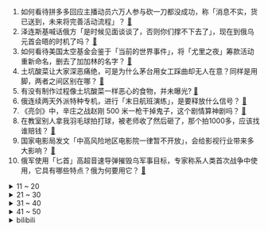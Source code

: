 1. 如何看待拼多多回应主播动员六万人参与砍一刀都没成功，称「消息不实，货已送到，未来将完善活动流程」？ [:link:](https://www.zhihu.com/question/522880081)
2. 泽连斯基喊话俄方「是时候见面谈谈了，否则你们撑不下去了」，现在到俄乌元首会晤的时机了吗？ [:link:](https://www.zhihu.com/question/522913500)
3. 如何看待美国太空基金会鉴于「当前的世界事件」，将「尤里之夜」筹款活动重新命名，删去了加加林的名字？ [:link:](https://www.zhihu.com/question/522812362)
4. 土坑酸菜让大家深恶痛绝，可是为什么茅台用女工踩曲却无人在意？同样是用脚，两者之间区别在哪？ [:link:](https://www.zhihu.com/question/522544974)
5. 有没有制作过程像土坑酸菜一样恶心的食物，并未曝光? [:link:](https://www.zhihu.com/question/522768103)
6. 俄连续两天外派特种专机，进行「末日航班演练」，是要释放什么信号？ [:link:](https://www.zhihu.com/question/522723138)
7. 《亮剑》中，辛庄之战赵刚 500 米一枪干掉鬼子，这个剧情算神剧吗？ [:link:](https://www.zhihu.com/question/277646651)
8. 在教室别人拿我羽毛球拍打球，被老师收了然后砸了，那个拍1000多，应该找谁赔钱？ [:link:](https://www.zhihu.com/question/498372215)
9. 国家电影局发文「中高风险地区电影院一律暂不开放」，会给影视行业带来多大影响？ [:link:](https://www.zhihu.com/question/522725331)
10. 俄军使用「匕首」高超音速导弹摧毁乌军事目标，专家称系人类首次战争中使用，它具有哪些特点？俄为何要用它？ [:link:](https://www.zhihu.com/question/522907966)
<details>
<summary>11 ~ 20</summary>

11. 2021 年我国结婚登记 763.6 万对创 36 年新低，为什么年轻人不结婚了？有什么办法解决吗？ [:link:](https://www.zhihu.com/question/522928203)
12. 3 月 19 日泉州急需物资捐赠，目前泉州的疫情状况如何？有哪些求助或捐赠信息需要扩散？ [:link:](https://www.zhihu.com/question/522936350)
13. 林生斌后来怎么样了？江秋莲也会跟他一样全身而退吗？ [:link:](https://www.zhihu.com/question/522806885)
14. 俄专家称「俄罗斯人去中国留学兴趣大幅提升」，这意味着什么？ [:link:](https://www.zhihu.com/question/522317691)
15. 都说懂行买OV，半懂买小米，不懂买荣耀，真的是这样吗？ [:link:](https://www.zhihu.com/question/511890416)
16. 刘华强为什么杀卖瓜的呢？ [:link:](https://www.zhihu.com/question/65000933)
17. 一个人吃饭很丢人吗？为什么会被人说三道四？ [:link:](https://www.zhihu.com/question/522841126)
18. 法国人口六千多万，现有确诊两千多万，确诊率超三分之一，为什么到现在法国还没有完全崩溃？ [:link:](https://www.zhihu.com/question/521888462)
19. 网传华中科技大学光电学院「放松群」学生匿名传播不雅露骨信息，真实情况是什么？ [:link:](https://www.zhihu.com/question/522288423)
20. 调查显示仅 35% 国人每天睡够 8 小时，专家建议晚上 10 点到 11 点睡觉，你的睡眠质量如何？ [:link:](https://www.zhihu.com/question/522817232)
</details>
<details>
<summary>21 ~ 30</summary>

21. 靠土坑酸菜维持生计的菜农该何去何从？ [:link:](https://www.zhihu.com/question/522430979)
22. 如何看待西方主流媒体对塞尔维亚球迷反战横幅事件的集体沉默？ [:link:](https://www.zhihu.com/question/522801411)
23. 为什么男足男篮最近两年经不起调侃和批评了？ [:link:](https://www.zhihu.com/question/522557931)
24. 我通过中介向银行贷款20万，结果只实际只收到贷款15万2千8，我可以起诉银行吗？ [:link:](https://www.zhihu.com/question/401496121)
25. 为什么说中国是世界上唯一一个文明没有中断的国家？其他文明古国如何中断的？ [:link:](https://www.zhihu.com/question/32682567)
26. 公积金4000，工资大概多少？ [:link:](https://www.zhihu.com/question/442656404)
27. 如果你的另一半提出了分手，自己应该挽留吗? [:link:](https://www.zhihu.com/question/519336482)
28. 如何评价3月19日开启预售的比亚迪汉dmi和汉dmp？ [:link:](https://www.zhihu.com/question/522827787)
29. 3 月 18 日吉林新增 2 例死亡病例，直接原因均非新冠，如何从医学角度进行解读？ [:link:](https://www.zhihu.com/question/522861243)
30. 长得漂亮真的是很重要吗？ [:link:](https://www.zhihu.com/question/521723680)
</details>
<details>
<summary>31 ~ 40</summary>

31. 如果男朋友平时对你特别好，但是脾气特别差，吵架的时候很伤人，你还会和他在一起吗？ [:link:](https://www.zhihu.com/question/522804788)
32. 有没有直接封神的文案? [:link:](https://www.zhihu.com/question/517859383)
33. 初中毕业两年辍学，还可以上学吗？ [:link:](https://www.zhihu.com/question/522819809)
34. 2022年可以推荐一款平板吗？ [:link:](https://www.zhihu.com/question/517134700)
35. 如何评价电视剧《华灯初上 》第三季？ [:link:](https://www.zhihu.com/question/515524369)
36. 全新蒙迪欧预售价 15.98 万起，这个预售价有竞争力吗？这款全新换代的产品有哪些值得关注的地方？ [:link:](https://www.zhihu.com/question/522738443)
37. 大学和舍友关系不好！经常一个人走会不会很丢脸很孤独呀？这怎样才能做到不在乎别人的眼光？ [:link:](https://www.zhihu.com/question/522355682)
38. 3 月 19 日美股四连涨，中概股大涨，滴滴出行涨逾 60%，有哪些值得关注的信息？ [:link:](https://www.zhihu.com/question/522804175)
39. 怎么才能节约装修的成本？ [:link:](https://www.zhihu.com/question/446865075)
40. 为什么生活这么难，我已经很努力了，却总不尽人意？ [:link:](https://www.zhihu.com/question/522808399)
</details>
<details>
<summary>41 ~ 50</summary>

41. 谁能告诉我该怎么办呢? [:link:](https://www.zhihu.com/question/522775219)
42. 有没有现代轻松小甜文推荐? [:link:](https://www.zhihu.com/question/413462536)
43. 如何评价综艺《天赐的声音 3》第 2 期？ [:link:](https://www.zhihu.com/question/522717365)
44. 看了很多哲学书觉得都很对，但没有自己的思想怎么办？ [:link:](https://www.zhihu.com/question/522565260)
45. 有哪些令人心动的香评？ [:link:](https://www.zhihu.com/question/320718930)
46. 职场如何更好的提升自己？ [:link:](https://www.zhihu.com/question/520157896)
47. 在《深空之眼》刚开放的「修正测试」里，有哪些你认为有趣的内容和亮点？ [:link:](https://www.zhihu.com/question/522449225)
48. 3 月 18 日吉林新增本地确诊病例 1289 例，新增本地无症状感染者 525 例，当地情况如何？ [:link:](https://www.zhihu.com/question/522807067)
49. 为什么总有人会对陌生人倾心交付，有的话对朋友都不讲？ [:link:](https://www.zhihu.com/question/522886350)
50. 什么语言最适合做 GUI？ [:link:](https://www.zhihu.com/question/276815517)
</details><details>
<summary>bilibili</summary>

1. 顶了十几年的锅盖头终究还是没了！ [:link:](//www.bilibili.com/video/BV1TZ4y167fG)
2. 印度洒红节和女神一起拍一组照片 [:link:](//www.bilibili.com/video/BV16F411s77V)
3. 《明日方舟：终末地》概念CG [:link:](//www.bilibili.com/video/BV1iF411s7vc)
4. 我不干啦！！！！！ [:link:](//www.bilibili.com/video/BV1Da41147aL)
5. 曾遭全网封杀的杀马特，身上藏着中国最残酷的底层之痛【宅总】 [:link:](//www.bilibili.com/video/BV1DL4y1T7hL)
6. 你以为时间还很长 [:link:](//www.bilibili.com/video/BV1VS4y1U7Rz)
7. 真正的鸽宗是谁？【硬核狠人28】 [:link:](//www.bilibili.com/video/BV1H44y1T74v)
8. 一生要强的中国人！ [:link:](//www.bilibili.com/video/BV1Si4y1C74h)
9. 谁会拒绝一首免费的稻香呢～如果你把在城市的努力程度放到农村，你的生活也可以过的很好。 [:link:](//www.bilibili.com/video/BV1tT4y1U7rB)
10. 《原神》2.6版本PV：「流风眷堇庭」 [:link:](//www.bilibili.com/video/BV1Ni4y1y7Zp)
<details>
<summary>11 ~ 20</summary>

11. 【时代少年团】TNT900w粉丝福利 [:link:](//www.bilibili.com/video/BV1iT4y1U7vZ)
12. 学会这个构图，你拍照再也不会迷茫 [:link:](//www.bilibili.com/video/BV1qS4y1u7X2)
13. 220万原石氪穿提瓦特！契约已成！前来赴约！第一期 （2223868/4400000） [:link:](//www.bilibili.com/video/BV1bR4y1F7pT)
14. 【原神动画】酥雪漾春雨  绯霞润凝宵 [:link:](//www.bilibili.com/video/BV1Cq4y1e7bq)
15. 奶粉蒸肉（二喵&hanser） [:link:](//www.bilibili.com/video/BV1534y1t7mT)
16. 真 人 版 我 的 世 界 [:link:](//www.bilibili.com/video/BV1ei4y1r7qf)
17. 牛特勒的一次慷慨激昂的演讲，他承诺让所有牛都过上有水有草的日子 [:link:](//www.bilibili.com/video/BV1g34y1t7fG)
18. 不是水猴子，扔了挺可惜，有收藏这个的宝友吗？ [:link:](//www.bilibili.com/video/BV1j44y1T7zT)
19. 我盘下了一个小卖部一周！亏了多少钱呢？ [:link:](//www.bilibili.com/video/BV1iS4y1U7Rt)
20. 在迪拜土豪超市干饭什么体验？100元在超市能买什么？ [:link:](//www.bilibili.com/video/BV1sR4y1F7Ju)
</details>
<details>
<summary>21 ~ 30</summary>

21. 50小时！ 我终于一命通关了史上最“坑”的自闭游戏！ [:link:](//www.bilibili.com/video/BV1cq4y1q7Ur)
22. 同是天涯「轮」落人，社会人何必为难社会人 [:link:](//www.bilibili.com/video/BV1su411z7SY)
23. 《怒花22w师从MGP》纠正四个误区！（素描打底+三维画眉+反电视机修容+纵横三段睫毛） [:link:](//www.bilibili.com/video/BV1Au411z72C)
24. 《相逢时节》：反转了！好剧被尬黑！UP主道歉！ [:link:](//www.bilibili.com/video/BV1Yi4y1r7MA)
25. 你这老坛酸菜有问题啊 [:link:](//www.bilibili.com/video/BV1fi4y1C7qE)
26. 没别的意思，我只是单纯的想揍你 [:link:](//www.bilibili.com/video/BV13L411P7TT)
27. 【下饭】老 痰 涮 菜 [:link:](//www.bilibili.com/video/BV1ML411P7R5)
28. 荧 妹 劝 学 , 但 是 原 神 版 ！ [:link:](//www.bilibili.com/video/BV1AP4y1u7ea)
29. 俄罗斯雕像 ：胜利者母亲 [:link:](//www.bilibili.com/video/BV1E3411s7ei)
30. “还乡团”为什么如此残忍？ [:link:](//www.bilibili.com/video/BV1rL411P7on)
</details>
<details>
<summary>31 ~ 40</summary>

31. 被这带货的小朋友笑死 [:link:](//www.bilibili.com/video/BV1xR4y1F7rU)
32. 第一视角无痛体验长跑噩梦，体测无伤跑进3分钟是什么体验？【冷却报告】 [:link:](//www.bilibili.com/video/BV1jR4y1F7d9)
33. 当代大学生封校日常 [:link:](//www.bilibili.com/video/BV18Y41137DE)
34. 丑丑的土猫也是很可爱的！ [:link:](//www.bilibili.com/video/BV1gS4y1U7jT)
35. 【人类迷惑行为】120 看我怎么优雅地整花活 [:link:](//www.bilibili.com/video/BV1gY411n7zy)
36. 我破译了神级彩蛋！这款游戏竟然藏了这么多剧情？《月圆之夜》究竟讲了什么故事？ [:link:](//www.bilibili.com/video/BV1rL4y1T7fb)
37. 中方给乌克兰提供了食品、儿童奶粉、睡袋...美国给乌克兰送去机枪和炮弹 [:link:](//www.bilibili.com/video/BV1c44y1T7sh)
38. 帅小伙挑战7天不吃肉，身体会发生什么变化？ [:link:](//www.bilibili.com/video/BV1R3411W7a3)
39. 【典藏版.补档】因为你我会记住那一分钟 [:link:](//www.bilibili.com/video/BV1zq4y1e7fu)
40. 【随机演奏】任意连麦 让网友点歌 #4 [:link:](//www.bilibili.com/video/BV1Yb4y1s7Rv)
</details>
<details>
<summary>41 ~ 50</summary>

41. 青春才几年，疫情占三年。 [:link:](//www.bilibili.com/video/BV1Kq4y1q7Hy)
42. 朴实无华老坛酸菜面 [:link:](//www.bilibili.com/video/BV1UZ4y1z7ed)
43. 在家自制老坛酸菜牛肉面 [:link:](//www.bilibili.com/video/BV1KU4y1Z7tk)
44. 別亂問路！！｜警示小劇場｜ 注意安全，小心杰難 ｜ [:link:](//www.bilibili.com/video/BV1ou411i7oi)
45. 电影院，你是有事吗 [:link:](//www.bilibili.com/video/BV14R4y1F7am)
46. 我发现了浮岛城市！【木筏求生#完结】 [:link:](//www.bilibili.com/video/BV1kY411n7eT)
47. 短 发 天 花 板 [:link:](//www.bilibili.com/video/BV1c44y1T7wt)
48. “妈妈，齐天大圣被枪打死了” [:link:](//www.bilibili.com/video/BV1t3411s7tj)
49. 实拍特朗普巨资修的美墨边境墙！真的无敌了吗？ [:link:](//www.bilibili.com/video/BV1WS4y1D7gZ)
50. 以前的霸总vs现在的霸总 [:link:](//www.bilibili.com/video/BV1iZ4y1z7qG)
</details>
<details>
<summary>51 ~ 60</summary>

51. 都说举头三尺有神明，可神都做了什么？黑神话前世《斗战神》讲了个什么故事 ？五庄观的秘密初现端倪！04 [:link:](//www.bilibili.com/video/BV1JR4y1F7h4)
52. 老 坛 酸 菜 杀 人 事 件 [:link:](//www.bilibili.com/video/BV1QY411n7c7)
53. 游戏主播爆砍两小时拼多多，砍到小数点后六位，六万人在线没砍下一台手机。 [:link:](//www.bilibili.com/video/BV15u411z7De)
54. 长春加油 [:link:](//www.bilibili.com/video/BV1d3411W7nz)
55. 看or不看！最直截了当的四月新番推荐视频 [:link:](//www.bilibili.com/video/BV1SR4y1F7Mw)
56. 顶不住了，我们居然比土味还要土？！！ [:link:](//www.bilibili.com/video/BV1MT4y1i79K)
57. 真是人生无常，大肠包小肠 [:link:](//www.bilibili.com/video/BV1Q3411W7cZ)
58. 《当我用刘浩存语录来回答毕业论文》 [:link:](//www.bilibili.com/video/BV1cY411n7mE)
59. 梦想这种烂东西西！ [:link:](//www.bilibili.com/video/BV1UZ4y1z7kP)
60. 救命！这剧怎么这么搞笑啊！他俩这斗嘴叭叭的，全是本色出演吧！ [:link:](//www.bilibili.com/video/BV1ta41187Cx)
</details>
<details>
<summary>61 ~ 70</summary>

61. 鱼子酱都能畅吃！？800一位的自助到底都吃啥？ [:link:](//www.bilibili.com/video/BV1zr4y1B7r2)
62. 姐姐答应弟弟全校第一个接他放学，校门打开一路狂奔：这姐姐能处 [:link:](//www.bilibili.com/video/BV1yq4y1e7AB)
63. 我叕买了些沙雕玩具 [:link:](//www.bilibili.com/video/BV1ha411t7r8)
64. 性能这么强，能玩游戏吗？Mac Studio上手 [:link:](//www.bilibili.com/video/BV1CZ4y1z7Mf)
65. bobo最洋气｜亚洲经典男星仿妆合集（一） [:link:](//www.bilibili.com/video/BV14r4y1i7vZ)
66. 原神里的你，再强大也是假的！ [:link:](//www.bilibili.com/video/BV1fu411i7fC)
67. 【基德】一定要看完！颠覆你认知的宇宙生死观 [:link:](//www.bilibili.com/video/BV1Au411z7t8)
68. 我也不想心动啊，可是他189还能单手扛女人 [:link:](//www.bilibili.com/video/BV1Va41187HM)
69. 【外卖】两百多块的燕窝说送就送了给别人。点外卖，麻烦通知一下， [:link:](//www.bilibili.com/video/BV1aS4y1D777)
70. 上海海洋大学决赛圈回顾 [:link:](//www.bilibili.com/video/BV11Z4y1z7s8)
</details>
<details>
<summary>71 ~ 80</summary>

71. 30秒看懂为什么up主们想要三连 [:link:](//www.bilibili.com/video/BV1sr4y1i72C)
72. 《 95#加满 》 [:link:](//www.bilibili.com/video/BV19P4y1M7bR)
73. 【崩坏学园2】8周年印象曲「向着命运的彼方」 (Vocal. 霜月はるか) [:link:](//www.bilibili.com/video/BV1uq4y1q71Z)
74. 邓伦五佳球：身价配得上全明星！ [:link:](//www.bilibili.com/video/BV1TY411n7d2)
75. 曹 县 棺 材 厂 深 度 体 验 [:link:](//www.bilibili.com/video/BV1HL411w7gC)
76. 各种类型的吵架选手 [:link:](//www.bilibili.com/video/BV1tP4y1u78s)
77. 【王老菊】《老婆论》 | 艾尔登法环EP.10 [:link:](//www.bilibili.com/video/BV1TF411t7DW)
78. 【315曝光】触目惊心！部分方便面老坛酸菜包竟是土坑腌制 [:link:](//www.bilibili.com/video/BV1g44y1T7dN)
79. 【日语1000集】目前B站最完整的日语教程，包含所有干货内容！这还没人看，我不更了！ [:link:](//www.bilibili.com/video/BV1Nu411z7vf)
80. 当新闻主持人不过是掩盖我黑犀铠甲的身份罢了 [:link:](//www.bilibili.com/video/BV1u3411L7cE)
</details>
<details>
<summary>81 ~ 90</summary>

81. 当你被无数AI僵尸「疯狂追杀」!! [:link:](//www.bilibili.com/video/BV1Ea41187BA)
82. 【大结局】听君一席话，全是废话！！！ [:link:](//www.bilibili.com/video/BV1n44y1T72a)
83. 酸菜清汤面 [:link:](//www.bilibili.com/video/BV1pS4y1D7mA)
84. 3月15日，湖南长沙。外国小伙购物发现老板睡了，看到顾客主动支付很惊讶：中国很安全。 [:link:](//www.bilibili.com/video/BV17P4y1u7K6)
85. 买了三大包白象方便面 回家之后我傻了 [:link:](//www.bilibili.com/video/BV16L4y1T7mf)
86. 被迫和同事同居是什么体验？！ [:link:](//www.bilibili.com/video/BV1G44y1T7aX)
87. 500元的巨型瀑布汉堡，慎点，卡路里只有亿点点。 [:link:](//www.bilibili.com/video/BV1Jr4y1i7Da)
88. 你始终可以信赖中国邮政！ [:link:](//www.bilibili.com/video/BV12r4y1i7eL)
89. 我终于活成了小学生羡慕的样子 [:link:](//www.bilibili.com/video/BV1M34y1t7TG)
90. 315晚会能不能曝光下智能电视？N重广告、套娃会员、操作反人类，当代年轻人是怎么被智能电视逼疯的？【商业B面&牛顿】 [:link:](//www.bilibili.com/video/BV1P44y1T7Tt)
</details>
<details>
<summary>91 ~ 100</summary>

91. 【放射性男孩】天才少年在家造出千倍辐射源，被政府处理后人生悲惨收尾 [:link:](//www.bilibili.com/video/BV1AP4y1u7xE)
92. 骗其他UP玩「顶级智能AI模组」但是人扮演的，会被发现吗！？ [:link:](//www.bilibili.com/video/BV1Ri4y1r7H4)
93. 浙江一少年想跳楼，特警亮手机：我国服最强，你下来我带你打游戏 [:link:](//www.bilibili.com/video/BV1vL4y1T7q8)
94. 后来才发现，他真不是在凡尔赛！ [:link:](//www.bilibili.com/video/BV1rF411s73G)
95. 赵云新皮肤：这是一头扎泥潭去了？ [:link:](//www.bilibili.com/video/BV1Fa411t7iS)
96. 为司机师傅点赞！伟大出自平凡，英雄来自人民！接力喷灭6米高起火电线 ！ [:link:](//www.bilibili.com/video/BV1ar4y1i7Ra)
97. 小伙儿给残疾猫做了一套赛博朋克义肢，但... [:link:](//www.bilibili.com/video/BV18U4y1Z7NP)
98. 人均30满满一大桌！外地小伙儿初尝重庆特色，菊花悲鸣，嘴上不停！【怎么这么值ep39-九九豆花馆+醉八仙热酒馆】】 [:link:](//www.bilibili.com/video/BV1y34y1t762)
99. 一封密信引发的血案！宋江杀惜！《水浒传》P13 [:link:](//www.bilibili.com/video/BV1qb4y1p7sv)
100. 《画江湖》或成绝响？从若森数字-浅谈国产动画所面临的困境 [:link:](//www.bilibili.com/video/BV1iL411P7jo)
</details></details>
